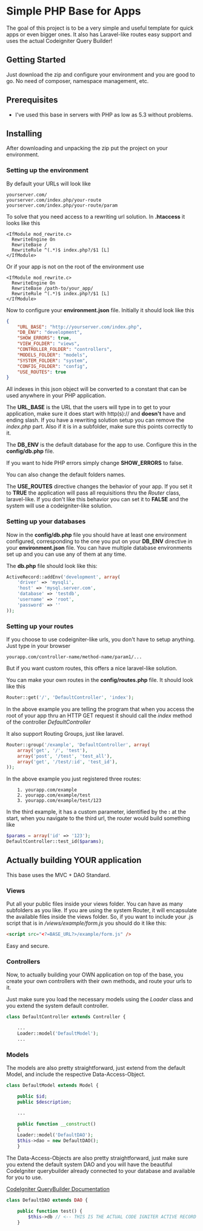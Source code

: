# Simple PHP Base for Apps
The goal of this project is to be a very simple and useful template for quick apps or even bigger ones. It also has Laravel-like routes easy support and uses the actual Codeigniter Query Builder!

## Getting Started
Just download the zip and configure your environment and you are good to go. No need of composer, namespace management, etc.

## Prerequisites
- I've used this base in servers with PHP as low as 5.3 without problems.

## Installing
After downloading and unpacking the zip put the project on your environment.

### Setting up the environment

By default your URLs will look like
```
yourserver.com/
yourserver.com/index.php/your-route
yourserver.com/index.php/your-route/param
```

To solve that you need access to a rewriting url solution. In **.htaccess** it looks like this

```
<IfModule mod_rewrite.c>
  RewriteEngine On
  RewriteBase /
  RewriteRule ^(.*)$ index.php?/$1 [L]
</IfModule>
```

Or if your app is not on the root of the environment use

```
<IfModule mod_rewrite.c>
  RewriteEngine On
  RewriteBase /path-to/your_app/
  RewriteRule ^(.*)$ index.php?/$1 [L]
</IfModule>
```

Now to configure your **environment.json** file.
Initially it should look like this

```json
{
	"URL_BASE": "http://yourserver.com/index.php",
	"DB_ENV": "development",
	"SHOW_ERRORS": true,
	"VIEW_FOLDER": "views",
	"CONTROLLER_FOLDER": "controllers",
	"MODELS_FOLDER": "models",
	"SYSTEM_FOLDER": "system",
	"CONFIG_FOLDER": "config",
	"USE_ROUTES": true
}
```

All indexes in this json object will be converted to a constant that can be used anywhere in your PHP application.

The **URL_BASE** is the URL that the users will type in to get to your application, make sure it does start with http(s):// and **doesn't** have and ending slash. If you have a rewriting solution setup you can remove the *index.php* part. Also if it is in a subfolder, make sure this points correctly to it.

The **DB_ENV** is the default database for the app to use. Configure this in the **config/db.php** file.

If you want to hide PHP errors simply change **SHOW_ERRORS** to false.

You can also change the default folders names.

The **USE_ROUTES** directive changes the behavior of your app. If you set it to **TRUE** the application will pass all requisitions thru the *Router* class, laravel-like. If you don't like this behavior you can set it to **FALSE** and the system will use a codeigniter-like solution.

### Setting up your databases
Now in the **config/db.php** file you should have at least one environment configured, corresponding to the one you put on your **DB_ENV** directive in your **environment.json** file. You can have multiple database environments set up and you can use any of them at any time.

The **db.php** file should look like this:
```php 
ActiveRecord::addEnv('development', array(
	'driver' => 'mysqli', 
	'host' => 'mysql.server.com', 
	'database' => 'testdb', 
	'username' => 'root', 
	'password' => ''
));
```

### Setting up your routes
If you choose to use codeigniter-like urls, you don't have to setup anything. Just type in your browser
```
yourapp.com/controller-name/method-name/param1/...
```

But if you want custom routes, this offers a nice  laravel-like solution.

You can make your own routes in the **config/routes.php** file. It should look like this

```php
Router::get('/', 'DefaultController', 'index');
```

In the above example you are telling the program that when you access the root of your app thru an HTTP GET request it should call the *index* method of the controller *DefaultController*

It also support Routing Groups, just like laravel.
```php
Router::group('/example', 'DefaultController', array(
	array('get', '/', 'test'),
	array('post', '/test', 'test_all'),
	array('get', '/test/:id', 'test_id'),
));
```

In the above example you just registered three routes:
```
	1. yourapp.com/example
	2. yourapp.com/example/test
	3. yourapp.com/example/test/123
```

In the third example, it has a custom parameter, identified by the **:** at the start, when you navigate to the third url, the router would build something like

```php
$params = array('id' => '123');
DefaultController::test_id($params);
```

## Actually building YOUR application
This base uses the MVC + DAO Standard.

### Views
Put all your public files inside your views folder.
You can have as many subfolders as you like.
If you are using the system Router, it will encapsulate the available files inside the views folder.
So, if you want to include your .js script that is in */views/example/form.js* you should do it like this:
```html
<script src="<?=BASE_URL?>/example/form.js" />
```

Easy and secure.

### Controllers
Now, to actually building your OWN application on top of the base, you create your own controllers with their own methods, and route your urls to it.

Just make sure you load the necessary models using the *Loader* class and you extend the system default controller.

```php
class DefaultController extends Controller {

	...
	Loader::model('DefaultModel');
	...
```

### Models
The models are also pretty straightforward, just extend from the default Model, and include the respective Data-Access-Object.
```php
class DefaultModel extends Model {

	public $id;
	public $description;

	...

	public function __construct()
    {
	Loader::model('DefaultDAO');
	$this->dao = new DefaultDAO();
    }

```

The Data-Access-Objects are also pretty straightforward, just make sure you extend the default system DAO and you will have the beautiful CodeIgniter querybuilder already connected to your database and available for you to use.

[CodeIgniter QueryBuilder Documentation](https://www.codeigniter.com/userguide3/database/query_builder.html)
```php
class DefaultDAO extends DAO {

	public function test() {
		$this->db // <-- THIS IS THE ACTUAL CODE IGNITER ACTIVE RECORD QUERY BUILDER ALREADY CONNECTED TO YOUR DATABASE!
	}
```
